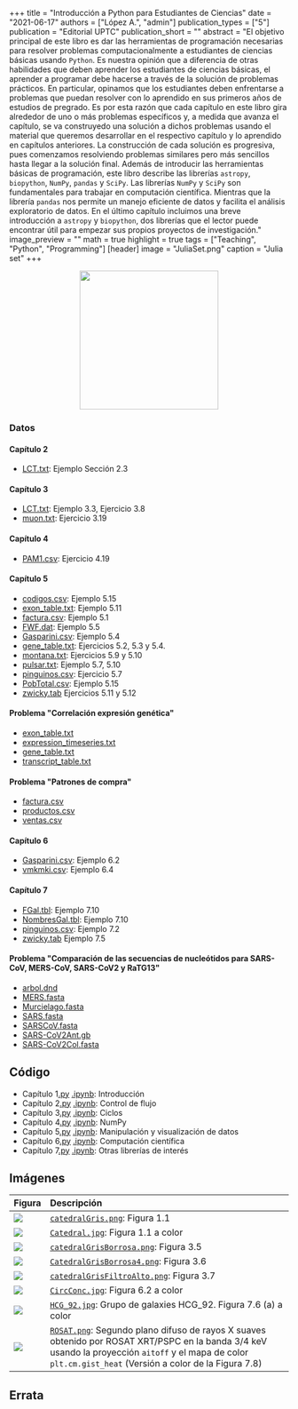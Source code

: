 +++
title = "Introducción a Python para Estudiantes de Ciencias"
date = "2021-06-17"
authors = ["López A.", "admin"]
publication_types = ["5"]
publication = "Editorial UPTC"
publication_short = ""
abstract = "El objetivo principal de este libro es dar las herramientas de programación necesarias para resolver problemas computacionalmente a estudiantes de ciencias básicas usando `Python`. Es nuestra opinión que a diferencia de otras habilidades que deben aprender los estudiantes de ciencias básicas, el aprender a programar debe hacerse a través de la solución de problemas prácticos. En particular, opinamos que los estudiantes deben enfrentarse a problemas que puedan resolver con lo aprendido en sus primeros años de estudios de pregrado. Es por esta razón que cada capítulo en este libro gira alrededor de uno o más problemas específicos y, a medida que avanza el capítulo, se va construyedo una solución a dichos problemas usando el material que queremos desarrollar en el respectivo capítulo y lo aprendido en capítulos anteriores.  La construcción de cada solución es progresiva, pues comenzamos resolviendo problemas similares pero más sencillos hasta llegar a la solución final. Además de introducir  las herramientas básicas de programación, este libro describe las librerías `astropy`, `biopython`, `NumPy`, `pandas` y  `SciPy`. Las librerías `NumPy` y `SciPy` son fundamentales para trabajar en computación científica. Mientras que la librería `pandas` nos permite un manejo eficiente de datos y facilita el análisis exploratorio de datos. En el último capítulo incluimos una breve introducción a `astropy` y `biopython`, dos librerías que el lector puede encontrar útil para empezar sus propios proyectos de investigación."
image_preview = ""
math = true
highlight = true
tags = ["Teaching", "Python", "Programming"]
[header]
image = "JuliaSet.png"
caption = "Julia set"
+++


<center><img src="https://alexrojas.netlify.app/media/ProgCaratula.png" width="250">
  

</center>



### Datos

#### Capítulo 2

* [LCT.txt](https://alexrojas.netlify.com/Data/Prog/LCT.txt): Ejemplo Sección 2.3

#### Capítulo 3

* [LCT.txt](https://alexrojas.netlify.com/Data/Prog/LCT.txt): Ejemplo 3.3, Ejercicio 3.8
* [muon.txt](https://alexrojas.netlify.com/Data/Prog/muon.txt): Ejercicio 3.19

#### Capítulo 4

* [PAM1.csv](https://alexrojas.netlify.com/Data/Prog/PAM1.csv): Ejercicio 4.19


#### Capítulo 5

* [codigos.csv](https://alexrojas.netlify.com/Data/Prog/codigos.csv): Ejemplo 5.15
* [exon_table.txt](https://alexrojas.netlify.com/Data/Prog/exon_table.txt): Ejemplo 5.11
* [factura.csv](https://alexrojas.netlify.com/Data/Prog/factura.csv): Ejemplo 5.1
* [FWF.dat](https://alexrojas.netlify.com/Data/Prog/FWF.dat): Ejemplo 5.5
* [Gasparini.csv](https://alexrojas.netlify.com/Data/Prog/Gasparini.csv): Ejemplo 5.4
* [gene_table.txt](https://alexrojas.netlify.com/Data/Prog/gene_table.txt): Ejercicios 5.2, 5.3 y 5.4. 
* [montana.txt](https://alexrojas.netlify.com/Data/Prog/montana.txt): Ejercicios 5.9 y 5.10
* [pulsar.txt](https://alexrojas.netlify.com/Data/Prog/pulsar.txt): Ejemplo 5.7, 5.10
* [pinguinos.csv](https://alexrojas.netlify.com/Data/Prog/pinguinos.csv): Ejercicio 5.7
* [PobTotal.csv](https://alexrojas.netlify.com/Data/Prog/PobTotal.csv): Ejemplo 5.15
* [zwicky.tab](https://alexrojas.netlify.com/Data/Prog/zwicky.tab) Ejercicios 5.11 y 5.12


#### Problema "Correlación expresión genética"

* [exon_table.txt](https://alexrojas.netlify.com/Data/Prog/exon_table.txt)
* [expression_timeseries.txt](https://alexrojas.netlify.com/Data/Prog/expression_timeseries.txt)
* [gene_table.txt](https://alexrojas.netlify.com/Data/Prog/gene_table.txt)
* [transcript_table.txt](https://alexrojas.netlify.com/Data/Prog/transcript_table.txt)

#### Problema "Patrones de compra"

* [factura.csv](https://alexrojas.netlify.com/Data/Prog/factura.csv)
* [productos.csv](https://alexrojas.netlify.com/Data/Prog/productos.csv)
* [ventas.csv](https://alexrojas.netlify.com/Data/Prog/ventas.csv)


#### Capítulo 6

* [Gasparini.csv](https://alexrojas.netlify.com/Data/Prog/Gasparini.csv): Ejemplo 6.2
* [vmkmki.csv](https://alexrojas.netlify.com/Data/Prog/vmkmki.csv): Ejemplo 6.4


#### Capítulo 7

* [FGal.tbl](https://alexrojas.netlify.com/Data/Prog/FGal.tbl): Ejemplo 7.10
* [NombresGal.tbl](https://alexrojas.netlify.com/Data/Prog/NombresGal.tbl): Ejemplo 7.10
* [pinguinos.csv](https://alexrojas.netlify.com/Data/Prog/pinguinos.csv): Ejemplo 7.2
* [zwicky.tab](https://alexrojas.netlify.com/Data/Prog/zwicky.tab) Ejemplo 7.5

#### Problema "Comparación de las secuencias de nucleótidos para SARS-CoV, MERS-CoV, SARS-CoV2 y RaTG13"

* [arbol.dnd](https://alexrojas.netlify.com/Data/Prog/arbol.dnd)
* [MERS.fasta](https://alexrojas.netlify.com/Data/Prog/MERS.fasta)
* [Murcielago.fasta](https://alexrojas.netlify.com/Data/Prog/Murcielago.fasta)
* [SARS.fasta](https://alexrojas.netlify.com/Data/Prog/SARS.fasta)
* [SARSCoV.fasta](https://alexrojas.netlify.com/Data/Prog/SARSCoV.fasta)
* [SARS-CoV2Ant.gb](https://alexrojas.netlify.com/Data/Prog/SARS-CoV2Ant.gb)
* [SARS-CoV2Col.fasta](https://alexrojas.netlify.com/Data/Prog/SARS-CoV2Col.fasta)



## Código

* Capítulo 1[.py](https://alexrojas.netlify.com/code/Prog/PPCap1.py) [.ipynb](https://alexrojas.netlify.com/code/Prog/PPCap1.ipynb): Introducción 
* Capítulo 2[.py](https://alexrojas.netlify.com/code/Prog/PPCap2.py) [.ipynb](https://alexrojas.netlify.com/code/Prog/PPCap2.ipynb): Control de flujo 
* Capítulo 3[.py](https://alexrojas.netlify.com/code/Prog/PPCap3.py) [.ipynb](https://alexrojas.netlify.com/code/Prog/PPCap3.ipynb): Ciclos 
* Capítulo 4[.py](https://alexrojas.netlify.com/code/Prog/PPCap4.py) [.ipynb](https://alexrojas.netlify.com/code/Prog/PPCap4.ipynb): NumPy
* Capítulo 5[.py](https://alexrojas.netlify.com/code/Prog/PPCap5.py) [.ipynb](https://alexrojas.netlify.com/code/Prog/PPCap5.ipynb): Manipulación y visualización de datos
* Capítulo 6[.py](https://alexrojas.netlify.com/code/Prog/PPCap6.py) [.ipynb](https://alexrojas.netlify.com/code/Prog/PPCap6.ipynb): Computación científica 
* Capítulo 7[.py](https://alexrojas.netlify.com/code/Prog/PPCap7.py) [.ipynb](https://alexrojas.netlify.com/code/Prog/PPCap7.ipynb): Otras librerías de interés 

## Imágenes

Figura  | Descripción
:------ | :------
![](https://alexrojas.netlify.com/media/Prog/CatedralGris.png) | [`catedralGris.png`](https://alexrojas.netlify.com/media/Prog/catedralGris.png): Figura 1.1  
![](https://alexrojas.netlify.com/media/Prog/Catedral.jpg) | [`Catedral.jpg`](https://alexrojas.netlify.com/media/Prog/Catedral.jpg): Figura 1.1 a color  
![](https://alexrojas.netlify.com/media/Prog/catedralGrisBorrosa.png) | [`catedralGrisBorrosa.png`](https://alexrojas.netlify.com/media/Prog/catedralGrisBorrosa.png): Figura 3.5  
![](https://alexrojas.netlify.com/media/Prog/catedralGrisBorrosa4.png) | [`CatedralGrisBorrosa4.png`](https://alexrojas.netlify.com/media/Prog/catedralGrisBorrosa4.png): Figura 3.6  
![](https://alexrojas.netlify.com/media/Prog/catedralGrisFiltroAlto.png) | [`catedralGrisFiltroAlto.png`](https://alexrojas.netlify.com/media/Prog/catedralGrisFiltroAlto.png): Figura 3.7 
![](https://alexrojas.netlify.com/media/Prog/CircConc.jpg) | [`CircConc.jpg`](https://alexrojas.netlify.com/media/Prog/CircConc.jpg): Figura 6.2 a color 
![](https://alexrojas.netlify.com/media/Prog/HCG_92.jpg) | [`HCG_92.jpg`](https://alexrojas.netlify.com/media/Prog/HCG_92.jpg): Grupo de galaxies HCG_92. Figura 7.6 (a) a color
![](https://alexrojas.netlify.com/media/Prog/ROSAT.png) | [`ROSAT.png`](https://alexrojas.netlify.com/media/Prog/ROSAT.png): Segundo plano difuso de rayos X suaves obtenido por ROSAT XRT/PSPC en la banda 3/4 keV usando la proyección `aitoff` y el mapa de color `plt.cm.gist_heat` (Versión a color de la Figura 7.8)


## Errata




